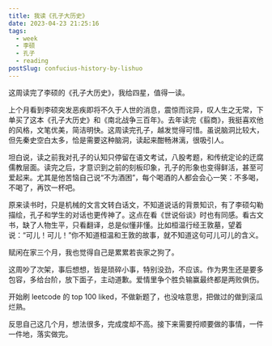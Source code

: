 ```yaml
---
title: 我读《孔子大历史》
date: 2023-04-23 21:25:16
tags:
  - week
  - 李硕
  - 孔子
  - reading
postSlug: confucius-history-by-lishuo
---
```


这周读完了李硕的《孔子大历史》，我给四星，值得一读。

上个月看到李硕突发恶疾即将不久于人世的消息，震惊而诧异，叹人生之无常，下单买了这本《孔子大历史》和《南北战争三百年》。去年读完《翦商》，我挺喜欢他的风格，文笔优美，简洁明快。这周读完孔子，越发觉得可惜。虽说脑洞比较大，但先秦史空白太多，恰是需要这种脑洞，读起来酣畅淋漓，很吸引人。

坦白说，读之前我对孔子的认知只停留在语文考试，八股考题，和传统定论的迂腐儒教层面。读完之后，才意识到之前的刻板印象，孔子的形象也变得鲜活，甚至可爱起来。尤其是他苦恼自己说“不为酒困”，每个喝酒的人都会会心一笑：不多喝，不喝了，再饮一杯吧。

原来读书时，只是机械的文言文转白话文，不知道说话的背景知识，有了李硕勾勒描绘，孔子和学生的对话也更传神了。这点在看《世说俗谈》时也有同感。看古文书，缺了人物生平，只看翻译，总是似懂非懂。比如桓温行经王敦墓，望着说：“可儿！可儿！”你不知道桓温和王敦的故事，就不知道这句可儿可儿的含义。

赋闲在家三个月，我也觉得自己是累累若丧家之狗了。

这周吵了次架，事后想想，皆是琐碎小事，特别没劲，不应该。作为男生还是要多包容，多给台阶，放下面子，主动道歉。爱情里争个胜负输赢最终都是两败俱伤。

开始刷 leetcode 的 top 100 liked，不做新题了，也没啥意思，把做过的做到滚瓜烂熟。

反思自己这几个月，想法很多，完成度却不高。接下来需要捋顺要做的事情，一件一件地，落实做完。
